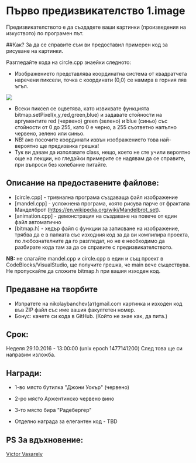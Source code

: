 # Първо предизвикателство 1.image

Предизвикателството е да създадете ваши картинки (произведения на изкуството) по програмен път.

##Как?
За да се справите съм ви предоставил примерен код за рисуване на картинки.

Разгледайте кода на circle.cpp знаейки следното:

- Изображението представлява координатна система от квадратчета наречени пиксели, точка с координати (0,0) се намира в горния ляв ъгъл. 

<img src="http://www.yevol.com/illustrations/rectangle3.gif"/>

- Всеки пиксел се оцветява, като извиквате функцията bitmap.setPixel(x,y,red,green,blue) и задавате стойности на аргументите red (червено) green (зелено) и blue (синьо) със стойности от 0 до 255, като 0 е черно, а 255 съответно напълно червено, зелено или синьо. 
- NB! ако посочите координати извън изображението това най-вероятно ще предизвика грешка! 
- Тук ви давам да използвате class, нещо, което не сте учили вероятно още на лекции, но гледайки примерите се надявам да се справите, при въпроси без колебание питайте.


## Описание на предоставените файлове:
- [circle.cpp] - тривиална програма създаваща файл изображение
- [mandel.cpp] - усложнена програма, която рисува парче от фрактала Манделброт (https://en.wikipedia.org/wiki/Mandelbrot_set).
- [animation.cpp] - демонстрация на създаване на повече от един файл автоматично
- [bitmap.h] - хедър файл с функции за записване на изображение, трябва да е в папката със изходния код за да ви компилира проекта, по любознателните да го разгледат, но не е необходимо да разбирате кода там за да се справите с предизвикателството.


<b>NB:</b> не слагайте mandel.cpp и circle.cpp в един и същ проект в CodeBlocks/VisualStudio, ще получите грешка, че main вече съществува. Не пропускайте да сложите bitmap.h при вашия изходен код.

## Предаване на творбите
- Изпратете на nikolaybanchev(ат)gmail.com картинка и изходен код във ZIP файл със име вашия факултетен номер.
- Бонус: качете си кода в GitHub. (Който не знае как, да пита.)

## Срок: 
Неделя 29.10.2016 - 13:00:00 
(unix epoch 1477141200) След това ще си направим изложба.

## Награди: 
- 1-во място бутилка "Джони Уокър" (червено)
- 2-ро място Аржентинско червено вино
- 3-то място бира "Радебергер"

- Отделно награда за елегантен код - TBD

## PS За вдъхновение:
[Victor Vasarely](http://www.artnet.com/artists/victor-vasarely/)
